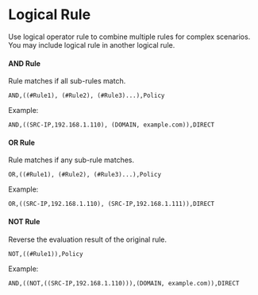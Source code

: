 Logical Rule
============

Use logical operator rule to combine multiple rules for complex scenarios. You may include logical rule in another logical rule.

#### AND Rule

Rule matches if all sub-rules match.

```
AND,((#Rule1), (#Rule2), (#Rule3)...),Policy
```

Example:

```
AND,((SRC-IP,192.168.1.110), (DOMAIN, example.com)),DIRECT
```

#### OR Rule

Rule matches if any sub-rule matches.

`OR,((#Rule1), (#Rule2), (#Rule3)...),Policy`

Example:

```
OR,((SRC-IP,192.168.1.110), (SRC-IP,192.168.1.111)),DIRECT
```

#### NOT Rule

Reverse the evaluation result of the original rule.

```
NOT,((#Rule1)),Policy
```

Example:

```
AND,((NOT,((SRC-IP,192.168.1.110))),(DOMAIN, example.com)),DIRECT
```